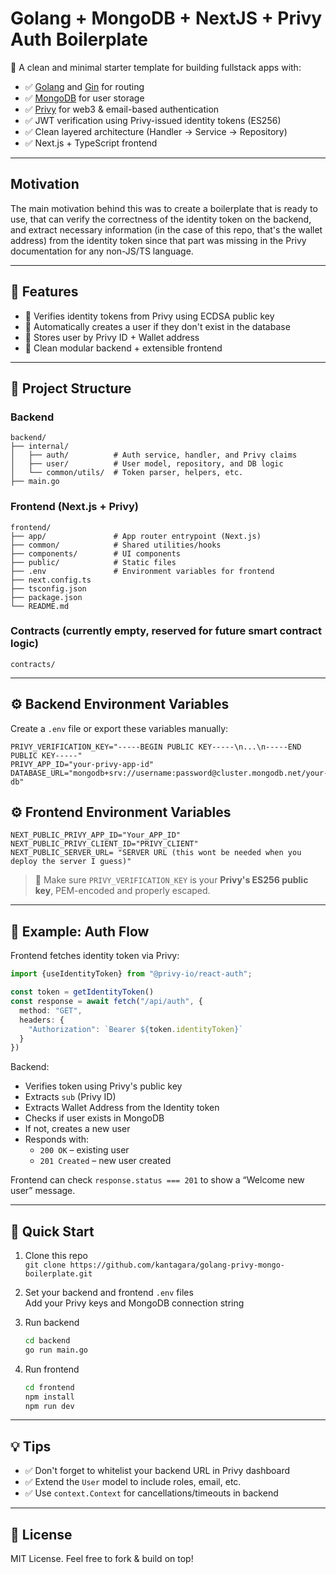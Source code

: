 # Golang + MongoDB + NextJS + Privy Auth Boilerplate

🚀 A clean and minimal starter template for building fullstack apps with:

- ✅ [Golang](https://golang.org/) and [Gin](https://github.com/gin-gonic/gin) for routing
- ✅ [MongoDB](https://www.mongodb.com/) for user storage
- ✅ [Privy](https://www.privy.io/) for web3 & email-based authentication
- ✅ JWT verification using Privy-issued identity tokens (ES256)
- ✅ Clean layered architecture (Handler → Service → Repository)
- ✅ Next.js + TypeScript frontend

---


## Motivation
The main motivation behind this was to create a boilerplate that is ready to use, that can verify the correctness of the identity token on the backend, and extract necessary information (in the case of this repo, that's the wallet address) from the identity token since that part was missing in the Privy documentation for any non-JS/TS language.

---

## 🔧 Features

- 🔐 Verifies identity tokens from Privy using ECDSA public key
- 🧠 Automatically creates a user if they don't exist in the database
- 📂 Stores user by Privy ID + Wallet address
- 🧹 Clean modular backend + extensible frontend

---

## 📁 Project Structure

### Backend

```
backend/
├── internal/
│   ├── auth/          # Auth service, handler, and Privy claims
│   ├── user/          # User model, repository, and DB logic
│   └── common/utils/  # Token parser, helpers, etc.
├── main.go
```

### Frontend (Next.js + Privy)

```
frontend/
├── app/               # App router entrypoint (Next.js)
├── common/            # Shared utilities/hooks
├── components/        # UI components
├── public/            # Static files
├── .env               # Environment variables for frontend
├── next.config.ts
├── tsconfig.json
├── package.json
└── README.md
```

### Contracts (currently empty, reserved for future smart contract logic)

```
contracts/
```

---

## ⚙️ Backend Environment Variables

Create a `.env` file or export these variables manually:

```env
PRIVY_VERIFICATION_KEY="-----BEGIN PUBLIC KEY-----\n...\n-----END PUBLIC KEY-----"
PRIVY_APP_ID="your-privy-app-id"
DATABASE_URL="mongodb+srv://username:password@cluster.mongodb.net/your-db"
```


## ⚙️ Frontend Environment Variables
```env
NEXT_PUBLIC_PRIVY_APP_ID="Your_APP_ID"
NEXT_PUBLIC_PRIVY_CLIENT_ID="PRIVY_CLIENT"
NEXT_PUBLIC_SERVER_URL= "SERVER URL (this wont be needed when you deploy the server I guess)"
```

> 🔐 Make sure `PRIVY_VERIFICATION_KEY` is your **Privy's ES256 public key**, PEM-encoded and properly escaped.

---

## 🧪 Example: Auth Flow

Frontend fetches identity token via Privy:

```ts
import {useIdentityToken} from "@privy-io/react-auth";

const token = getIdentityToken()
const response = await fetch("/api/auth", {
  method: "GET",
  headers: {
    "Authorization": `Bearer ${token.identityToken}`
  }
})
```

Backend:

- Verifies token using Privy's public key
- Extracts `sub` (Privy ID)
- Extracts Wallet Address from the Identity token
- Checks if user exists in MongoDB
- If not, creates a new user
- Responds with:
  - `200 OK` – existing user
  - `201 Created` – new user created

Frontend can check `response.status === 201` to show a “Welcome new user” message.

---

## 🚀 Quick Start

1. Clone this repo  
   `git clone https://github.com/kantagara/golang-privy-mongo-boilerplate.git`

2. Set your backend and frontend `.env` files  
   Add your Privy keys and MongoDB connection string

3. Run backend  
   ```bash
   cd backend
   go run main.go
   ```

4. Run frontend  
   ```bash
   cd frontend
   npm install
   npm run dev
   ```

---

## 💡 Tips

- ✅ Don't forget to whitelist your backend URL in Privy dashboard
- ✅ Extend the `User` model to include roles, email, etc.
- ✅ Use `context.Context` for cancellations/timeouts in backend

---

## 📄 License

MIT License. Feel free to fork & build on top!
